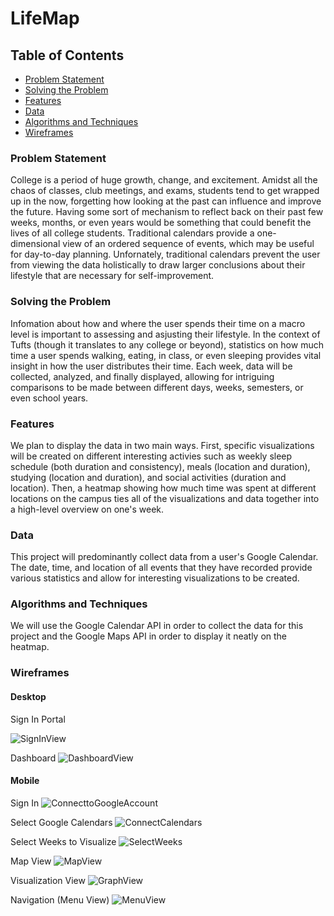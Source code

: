 # LifeMap

## Table of Contents
- [Problem Statement](#problem-statement)
- [Solving the Problem](#solving-the-problem)
- [Features](#features)
- [Data](#data)
- [Algorithms and Techniques](#algorithms-and-techniques)
- [Wireframes](#wireframes)

### Problem Statement
College is a period of huge growth, change, and excitement. Amidst all the chaos of classes, club meetings, and exams, students tend to get wrapped up in the now, forgetting how looking at the past can influence and improve the future. Having some sort of mechanism to reflect back on their past few weeks, months, or even years would be something that could benefit the lives of all college students. Traditional calendars provide a one-dimensional view of an ordered sequence of events, which may be useful for day-to-day planning. Unfornately, traditional calendars prevent the user from viewing the data holistically to draw larger conclusions about their lifestyle that are necessary for self-improvement.

### Solving the Problem
Infomation about how and where the user spends their time on a macro level is important to assessing and asjusting their lifestyle. In the context of Tufts (though it translates to any college or beyond), statistics on how much time a user spends walking, eating, in class, or even sleeping provides vital insight in how the user distributes their time. Each week, data will be collected, analyzed, and finally displayed, allowing for intriguing comparisons to be made between different days, weeks, semesters, or even school years.

### Features
We plan to display the data in two main ways. First, specific visualizations will be created on different interesting activies such as weekly sleep schedule (both duration and consistency), meals (location and duration), studying (location and duration), and social activities (duration and location). Then, a heatmap showing how much time was spent at different locations on the campus ties all of the visualizations and data together into a high-level overview on one's week.

### Data
This project will predominantly collect data from a user's Google Calendar. The date, time, and location of all events that they have recorded provide various statistics and allow for interesting visualizations to be created.

### Algorithms and Techniques
We will use the Google Calendar API in order to collect the data for this project and the Google Maps API in order to display it neatly on the heatmap.

### Wireframes

#### Desktop
Sign In Portal

![SignInView](https://github.com/tuftsdev/comp20-s2018-team9/blob/master/wireframes/desktop/SignIn.png)

Dashboard
![DashboardView](https://github.com/tuftsdev/comp20-s2018-team9/blob/master/wireframes/desktop/DashboardView.png)

#### Mobile
Sign In
![ConnecttoGoogleAccount](https://github.com/tuftsdev/comp20-s2018-team9/blob/master/wireframes/mobile/ConnecttoGoogleAccount.png)

Select Google Calendars
![ConnectCalendars](https://github.com/tuftsdev/comp20-s2018-team9/blob/master/wireframes/mobile/ConnectCalendars.png)

Select Weeks to Visualize
![SelectWeeks](https://github.com/tuftsdev/comp20-s2018-team9/blob/master/wireframes/mobile/SelectWeeks.png)

Map View
![MapView](https://github.com/tuftsdev/comp20-s2018-team9/blob/master/wireframes/mobile/MapView.png)

Visualization View
![GraphView](https://github.com/tuftsdev/comp20-s2018-team9/blob/master/wireframes/mobile/GraphView.png)

Navigation (Menu View)
![MenuView](https://github.com/tuftsdev/comp20-s2018-team9/blob/master/wireframes/mobile/MenuView.png)
